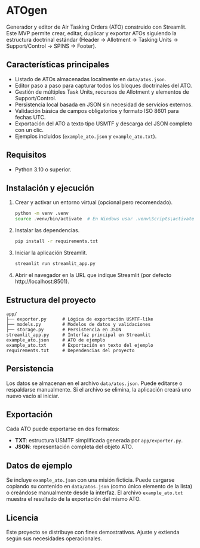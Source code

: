 # ATOgen

Generador y editor de Air Tasking Orders (ATO) construido con Streamlit. Este MVP permite crear, editar, duplicar y exportar ATOs siguiendo la estructura doctrinal estándar (Header → Allotment → Tasking Units → Support/Control → SPINS → Footer).

## Características principales

- Listado de ATOs almacenadas localmente en `data/atos.json`.
- Editor paso a paso para capturar todos los bloques doctrinales del ATO.
- Gestión de múltiples Task Units, recursos de Allotment y elementos de Support/Control.
- Persistencia local basada en JSON sin necesidad de servicios externos.
- Validación básica de campos obligatorios y formato ISO 8601 para fechas UTC.
- Exportación del ATO a texto tipo USMTF y descarga del JSON completo con un clic.
- Ejemplos incluidos (`example_ato.json` y `example_ato.txt`).

## Requisitos

- Python 3.10 o superior.

## Instalación y ejecución

1. Crear y activar un entorno virtual (opcional pero recomendado).

   ```bash
   python -m venv .venv
   source .venv/bin/activate  # En Windows usar .venv\Scripts\activate
   ```

2. Instalar las dependencias.

   ```bash
   pip install -r requirements.txt
   ```

3. Iniciar la aplicación Streamlit.

   ```bash
   streamlit run streamlit_app.py
   ```

4. Abrir el navegador en la URL que indique Streamlit (por defecto http://localhost:8501).

## Estructura del proyecto

```
app/
├── exporter.py      # Lógica de exportación USMTF-like
├── models.py        # Modelos de datos y validaciones
├── storage.py       # Persistencia en JSON
streamlit_app.py     # Interfaz principal en Streamlit
example_ato.json     # ATO de ejemplo
example_ato.txt      # Exportación en texto del ejemplo
requirements.txt     # Dependencias del proyecto
```

## Persistencia

Los datos se almacenan en el archivo `data/atos.json`. Puede editarse o respaldarse manualmente. Si el archivo se elimina, la aplicación creará uno nuevo vacío al iniciar.

## Exportación

Cada ATO puede exportarse en dos formatos:

- **TXT**: estructura USMTF simplificada generada por `app/exporter.py`.
- **JSON**: representación completa del objeto ATO.

## Datos de ejemplo

Se incluye `example_ato.json` con una misión ficticia. Puede cargarse copiando su contenido en `data/atos.json` (como único elemento de la lista) o creándose manualmente desde la interfaz. El archivo `example_ato.txt` muestra el resultado de la exportación del mismo ATO.

## Licencia

Este proyecto se distribuye con fines demostrativos. Ajuste y extienda según sus necesidades operacionales.
